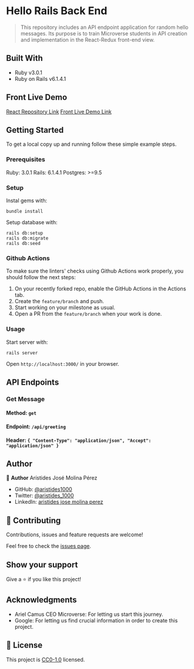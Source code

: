 # Hello Rails Back End

> This repository includes an API endpoint application for random hello messages. Its purpose is to train Microverse students in API creation and implementation in the React-Redux front-end view.

## Built With

- Ruby v3.0.1
- Ruby on Rails v6.1.4.1

## Front Live Demo

[React Repository Link](https://github.com/aristides1000/hello-react-front-end)
[Front Live Demo Link](https://tender-brahmagupta-a72215.netlify.app/)


## Getting Started

To get a local copy up and running follow these simple example steps.

### Prerequisites

Ruby: 3.0.1
Rails: 6.1.4.1
Postgres: >=9.5

### Setup

Instal gems with:

```
bundle install
```

Setup database with:

```
rails db:setup
rails db:migrate
rails db:seed
```

### Github Actions

To make sure the linters' checks using Github Actions work properly, you should follow the next steps:

1. On your recently forked repo, enable the GitHub Actions in the Actions tab.
2. Create the `feature/branch` and push.
3. Start working on your milestone as usual.
4. Open a PR from the `feature/branch` when your work is done.


### Usage

Start server with:

```
rails server
```

Open `http://localhost:3000/` in your browser.

## API Endpoints

### Get Message

#### Method: `get`
#### Endpoint: `/api/greeting`
#### Header: `{ "Content-Type": "application/json", "Accept": "application/json" }`

## Author

👤 **Author**
Arístides José Molina Pérez

- GitHub: [@aristides1000](https://github.com/aristides1000)
- Twitter: [@aristides_1000](https://twitter.com/@aristides_1000)
- LinkedIn: [aristides jose molina perez](https://www.linkedin.com/in/aristides-jose-molina-perez-09b0579a)

## 🤝 Contributing

Contributions, issues and feature requests are welcome!

Feel free to check the [issues page](https://github.com/aristides1000/hello-rails-back-end/issues).

## Show your support

Give a ⭐️ if you like this project!

## Acknowledgments

- Ariel Camus CEO Microverse: For letting us start this journey.
- Google: For letting us find crucial information in order to create this project.

## 📝 License

This project is [CC0-1.0](LICENSE) licensed.
